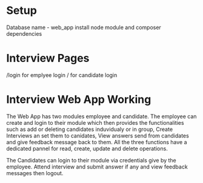 # Setup
Database name - web_app
install node module and composer dependencies

# Interview Pages
/login for emplyee login
/ for candidate login

# Interview Web App Working
The Web App has two modules employee and candidate. The employee can create and login to their module which then provides the functionalities such as add or deleting candidates induvidualy or in group, Create Interviews an set them to canidates, View answers send from candidates and give feedback message back to them. All the three functions have a dedicated pannel for read, create, update and delete operations. 

The Candidates can login to their module via credentials give by the employee. Attend interview and submit answer if any and view feedback messages then logout.
